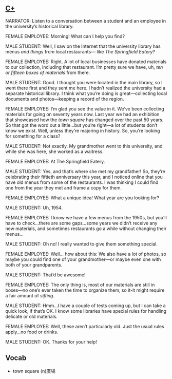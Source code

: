 ## [C+](https://img.kmf.com/toefl/listening/audio/20dde54584de5f3e361c1fd9b5624c67.mp3)

NARRATOR: Listen to a conversation between a student and an employee in the university’s historical library.

FEMALE EMPLOYEE: Morning! What can I help you find?

MALE STUDENT:  Well, I saw on the Internet that the university library has menus *and things* from local restaurants— like *The Springfield Eatery*?

FEMALE EMPLOYEE: Right. A lot of local businesses have donated materials to our collection, including that restaurant. I’m pretty sure we have, uh, *ten or fifteen boxes of materials* from there.

MALE STUDENT:  Good. I thought you were located in the main library, so I went there first and they sent me here. I hadn’t realized the university had a separate historical library. I think what you’re doing is great—collecting local documents and photos—keeping a record of the region.

FEMALE EMPLOYEE: I’m glad you see the value in it. We’ve been collecting materials for going on seventy years now. Last year we had an exhibition that showcased how the *town square* has changed over the past 50 years. So that got the word out a little...but you’re right—a lot of students don’t know we exist. Well, unless they’re majoring in history. So, you’re looking for something for a class?

MALE STUDENT: Not exactly. My grandmother went to this university, and while she was here, she worked as a waitress.

FEMALE EMPLOYEE: At The Springfield Eatery.

MALE STUDENT:  Yes, and that’s where she met my grandfather! So, they’re celebrating their fiftieth anniversary this year, and I noticed online that you have old menus from some of the restaurants. I was thinking I could find one from the year they met and frame a copy for them.

FEMALE EMPLOYEE: What a unique idea! What year are you looking for?

MALE STUDENT:  Uh, 1954.

FEMALE EMPLOYEE: I know we have a few menus from the 1950s, but you’ll have to check...there are some gaps…some years we didn’t receive any new materials, and sometimes restaurants go a while without changing their menus...

MALE STUDENT:  Oh no! I really wanted to give them something special.

FEMALE EMPLOYEE: Well… how about this: We also have a lot of photos, so maybe you could find one of your grandmother—or maybe even one with both of your grandparents.

MALE STUDENT:  That’d be awesome!

FEMALE EMPLOYEE: The only thing is, most of our materials are still in boxes—no one’s ever taken the time to organize them, so it-it might require a fair amount of *sifting*.

MALE STUDENT:  Hmm…I have a couple of tests coming up, but I can take a quick look, if that’s OK. I know some libraries have special rules for handling delicate or old materials.

FEMALE EMPLOYEE: Well, these aren’t particularly old. Just the usual rules apply…no food or drinks.

MALE STUDENT:  OK. Thanks for your help!

## Vocab 
- town square (n)廣場
